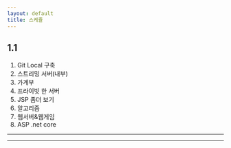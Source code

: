 ```yaml
---
layout: default
title: 스케쥴
---
```

## 1.1
1. Git Local 구축
2. 스트리밍 서버(내부)
3. 가계부
4. 프라이빗 한 서버
5. JSP 좀더 보기
6. 알고리즘
7. 웹서버&웹게임
8. ASP .net core
---
---

